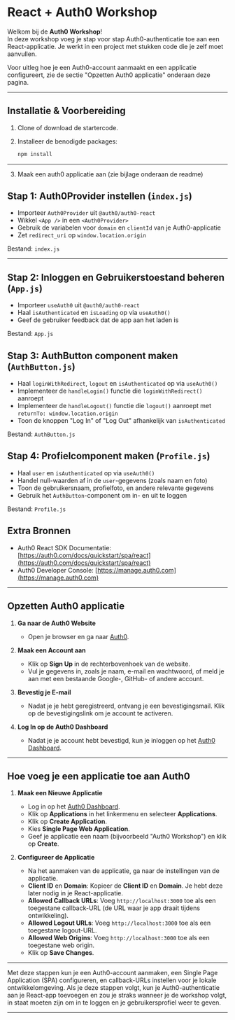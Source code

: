 # React + Auth0 Workshop

Welkom bij de **Auth0 Workshop**!  
In deze workshop voeg je stap voor stap Auth0-authenticatie toe aan een React-applicatie. Je werkt in een project met stukken code die je zelf moet aanvullen.

Voor uitleg hoe je een Auth0-account aanmaakt en een applicatie configureert, zie de sectie "Opzetten Auth0 applicatie" onderaan deze pagina.

---

## Installatie & Voorbereiding

1. Clone of download de startercode.
2. Installeer de benodigde packages:

   ```bash
   npm install
   ```
---
3. Maak een auth0 applicatie aan (zie bijlage onderaan de readme)
## Stap 1: Auth0Provider instellen (`index.js`)

- Importeer `Auth0Provider` uit `@auth0/auth0-react`
- Wikkel `<App />` in een `<Auth0Provider>`
- Gebruik de variabelen voor `domain` en `clientId` van je Auth0-applicatie
- Zet `redirect_uri` op `window.location.origin`

Bestand: `index.js`


---

## Stap 2: Inloggen en Gebruikerstoestand beheren (`App.js`)

- Importeer `useAuth0` uit `@auth0/auth0-react`
- Haal `isAuthenticated` en `isLoading` op via `useAuth0()`
- Geef de gebruiker feedback dat de app aan het laden is

Bestand: `App.js`


## Stap 3: AuthButton component maken (`AuthButton.js`)

- Haal `loginWithRedirect`, `logout` en `isAuthenticated` op via `useAuth0()`
- Implementeer de `handleLogin()` functie die `loginWithRedirect()` aanroept
- Implementeer de `handleLogout()` functie die `logout()` aanroept met `returnTo: window.location.origin`
- Toon de knoppen "Log In" of "Log Out" afhankelijk van `isAuthenticated`

Bestand: `AuthButton.js`


## Stap 4: Profielcomponent maken (`Profile.js`)

- Haal `user` en `isAuthenticated` op via `useAuth0()`
- Handel null-waarden af in de `user`-gegevens (zoals naam en foto)
- Toon de gebruikersnaam, profielfoto, en andere relevante gegevens
- Gebruik het `AuthButton`-component om in- en uit te loggen

Bestand: `Profile.js`

## Extra Bronnen

- Auth0 React SDK Documentatie: [https://auth0.com/docs/quickstart/spa/react](https://auth0.com/docs/quickstart/spa/react)
- Auth0 Developer Console: [https://manage.auth0.com](https://manage.auth0.com)

---

## Opzetten Auth0 applicatie

1. **Ga naar de Auth0 Website**
   - Open je browser en ga naar [Auth0](https://auth0.com/).

2. **Maak een Account aan**
   - Klik op **Sign Up** in de rechterbovenhoek van de website.
   - Vul je gegevens in, zoals je naam, e-mail en wachtwoord, of meld je aan met een bestaande Google-, GitHub- of andere account.

3. **Bevestig je E-mail**
   - Nadat je je hebt geregistreerd, ontvang je een bevestigingsmail. Klik op de bevestigingslink om je account te activeren.

4. **Log In op de Auth0 Dashboard**
   - Nadat je je account hebt bevestigd, kun je inloggen op het [Auth0 Dashboard](https://manage.auth0.com/).

---

## Hoe voeg je een applicatie toe aan Auth0

1. **Maak een Nieuwe Applicatie**
   - Log in op het [Auth0 Dashboard](https://manage.auth0.com/).
   - Klik op **Applications** in het linkermenu en selecteer **Applications**.
   - Klik op **Create Application**.
   - Kies **Single Page Web Application**.
   - Geef je applicatie een naam (bijvoorbeeld "Auth0 Workshop") en klik op **Create**.

2. **Configureer de Applicatie**
   - Na het aanmaken van de applicatie, ga naar de instellingen van de applicatie.
   - **Client ID** en **Domain**: Kopieer de **Client ID** en **Domain**. Je hebt deze later nodig in je React-applicatie.
   - **Allowed Callback URLs**: Voeg `http://localhost:3000` toe als een toegestane callback-URL (de URL waar je app draait tijdens ontwikkeling).
   - **Allowed Logout URLs**: Voeg `http://localhost:3000` toe als een toegestane logout-URL.
   - **Allowed Web Origins**: Voeg `http://localhost:3000` toe als een toegestane web origin.
   - Klik op **Save Changes**.

---

Met deze stappen kun je een Auth0-account aanmaken, een Single Page Application (SPA) configureren, en callback-URLs instellen voor je lokale ontwikkelomgeving. Als je deze stappen volgt, kun je Auth0-authenticatie aan je React-app toevoegen en zou je straks wanneer je de workshop volgt, in staat moeten zijn om in te loggen en je gebruikersprofiel weer te geven.

---

